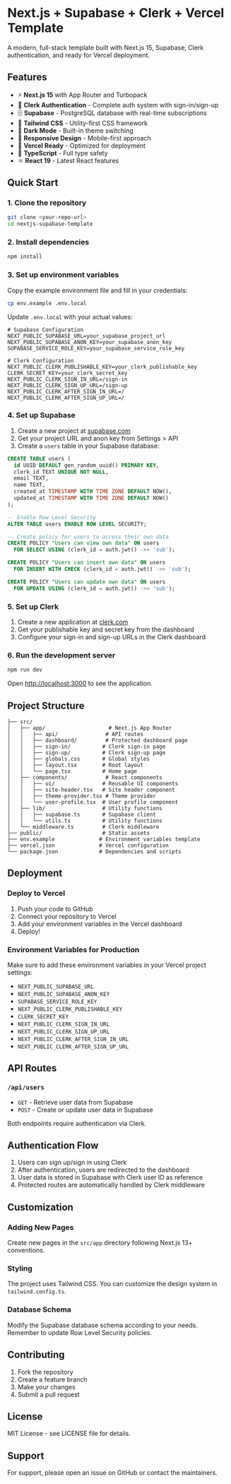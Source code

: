 # Next.js + Supabase + Clerk + Vercel Template

A modern, full-stack template built with Next.js 15, Supabase, Clerk authentication, and ready for Vercel deployment.

## Features

- ⚡ **Next.js 15** with App Router and Turbopack
- 🔐 **Clerk Authentication** - Complete auth system with sign-in/sign-up
- 🗄️ **Supabase** - PostgreSQL database with real-time subscriptions
- 🎨 **Tailwind CSS** - Utility-first CSS framework
- 🌙 **Dark Mode** - Built-in theme switching
- 📱 **Responsive Design** - Mobile-first approach
- 🚀 **Vercel Ready** - Optimized for deployment
- 🔧 **TypeScript** - Full type safety
- ⚛️ **React 19** - Latest React features

## Quick Start

### 1. Clone the repository

```bash
git clone <your-repo-url>
cd nextjs-supabase-template
```

### 2. Install dependencies

```bash
npm install
```

### 3. Set up environment variables

Copy the example environment file and fill in your credentials:

```bash
cp env.example .env.local
```

Update `.env.local` with your actual values:

```env
# Supabase Configuration
NEXT_PUBLIC_SUPABASE_URL=your_supabase_project_url
NEXT_PUBLIC_SUPABASE_ANON_KEY=your_supabase_anon_key
SUPABASE_SERVICE_ROLE_KEY=your_supabase_service_role_key

# Clerk Configuration
NEXT_PUBLIC_CLERK_PUBLISHABLE_KEY=your_clerk_publishable_key
CLERK_SECRET_KEY=your_clerk_secret_key
NEXT_PUBLIC_CLERK_SIGN_IN_URL=/sign-in
NEXT_PUBLIC_CLERK_SIGN_UP_URL=/sign-up
NEXT_PUBLIC_CLERK_AFTER_SIGN_IN_URL=/
NEXT_PUBLIC_CLERK_AFTER_SIGN_UP_URL=/
```

### 4. Set up Supabase

1. Create a new project at [supabase.com](https://supabase.com)
2. Get your project URL and anon key from Settings > API
3. Create a `users` table in your Supabase database:

```sql
CREATE TABLE users (
  id UUID DEFAULT gen_random_uuid() PRIMARY KEY,
  clerk_id TEXT UNIQUE NOT NULL,
  email TEXT,
  name TEXT,
  created_at TIMESTAMP WITH TIME ZONE DEFAULT NOW(),
  updated_at TIMESTAMP WITH TIME ZONE DEFAULT NOW()
);

-- Enable Row Level Security
ALTER TABLE users ENABLE ROW LEVEL SECURITY;

-- Create policy for users to access their own data
CREATE POLICY "Users can view own data" ON users
  FOR SELECT USING (clerk_id = auth.jwt() ->> 'sub');

CREATE POLICY "Users can insert own data" ON users
  FOR INSERT WITH CHECK (clerk_id = auth.jwt() ->> 'sub');

CREATE POLICY "Users can update own data" ON users
  FOR UPDATE USING (clerk_id = auth.jwt() ->> 'sub');
```

### 5. Set up Clerk

1. Create a new application at [clerk.com](https://clerk.com)
2. Get your publishable key and secret key from the dashboard
3. Configure your sign-in and sign-up URLs in the Clerk dashboard

### 6. Run the development server

```bash
npm run dev
```

Open [http://localhost:3000](http://localhost:3000) to see the application.

## Project Structure

```
├── src/
│   ├── app/                    # Next.js App Router
│   │   ├── api/               # API routes
│   │   ├── dashboard/         # Protected dashboard page
│   │   ├── sign-in/          # Clerk sign-in page
│   │   ├── sign-up/          # Clerk sign-up page
│   │   ├── globals.css       # Global styles
│   │   ├── layout.tsx        # Root layout
│   │   └── page.tsx          # Home page
│   ├── components/            # React components
│   │   ├── ui/               # Reusable UI components
│   │   ├── site-header.tsx   # Site header component
│   │   ├── theme-provider.tsx # Theme provider
│   │   └── user-profile.tsx  # User profile component
│   ├── lib/                  # Utility functions
│   │   ├── supabase.ts       # Supabase client
│   │   └── utils.ts          # Utility functions
│   └── middleware.ts         # Clerk middleware
├── public/                   # Static assets
├── env.example              # Environment variables template
├── vercel.json              # Vercel configuration
└── package.json             # Dependencies and scripts
```

## Deployment

### Deploy to Vercel

1. Push your code to GitHub
2. Connect your repository to Vercel
3. Add your environment variables in the Vercel dashboard
4. Deploy!

### Environment Variables for Production

Make sure to add these environment variables in your Vercel project settings:

- `NEXT_PUBLIC_SUPABASE_URL`
- `NEXT_PUBLIC_SUPABASE_ANON_KEY`
- `SUPABASE_SERVICE_ROLE_KEY`
- `NEXT_PUBLIC_CLERK_PUBLISHABLE_KEY`
- `CLERK_SECRET_KEY`
- `NEXT_PUBLIC_CLERK_SIGN_IN_URL`
- `NEXT_PUBLIC_CLERK_SIGN_UP_URL`
- `NEXT_PUBLIC_CLERK_AFTER_SIGN_IN_URL`
- `NEXT_PUBLIC_CLERK_AFTER_SIGN_UP_URL`

## API Routes

### `/api/users`

- `GET` - Retrieve user data from Supabase
- `POST` - Create or update user data in Supabase

Both endpoints require authentication via Clerk.

## Authentication Flow

1. Users can sign up/sign in using Clerk
2. After authentication, users are redirected to the dashboard
3. User data is stored in Supabase with Clerk user ID as reference
4. Protected routes are automatically handled by Clerk middleware

## Customization

### Adding New Pages

Create new pages in the `src/app` directory following Next.js 13+ conventions.

### Styling

The project uses Tailwind CSS. You can customize the design system in `tailwind.config.ts`.

### Database Schema

Modify the Supabase database schema according to your needs. Remember to update Row Level Security policies.

## Contributing

1. Fork the repository
2. Create a feature branch
3. Make your changes
4. Submit a pull request

## License

MIT License - see LICENSE file for details.

## Support

For support, please open an issue on GitHub or contact the maintainers.
